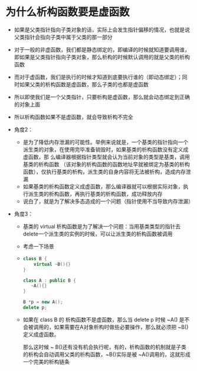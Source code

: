 # 为什么析构函数要是虚函数

- 如果是父类指针指向子类对象的话，实际上会发生指针偏移的情况，也就是说父类指针会指向子类中属于父类的那一部分

- 对于一般的非虚函数，我们都是静态绑定的，即编译的时候就知道要调用谁，即如果是父类指针指向子类对象，那么析构的时候默认调用的就是父类的析构函数

- 而对于虚函数，我们是执行的时候才知道到底要执行谁的（即动态绑定）；同时如果父类的析构函数是虚函数，那么子类的也都是虚函数

- 所以即使我们是一个父类指针，只要析构是虚函数，那么就会动态绑定到正确的对象上面

- 所以析构函数如果不是虚函数，就会导致析构不完全

- 角度2：

  - 是为了降低内存泄漏的可能性。举例来说就是，⼀个基类的指针指向⼀个派⽣类的对象，在使⽤完毕准备销毁时，如果基类的析构函数没有定义成虚函数，那 么编译器根据指针类型就会认为当前对象的类型是基类，调⽤基类的析构函数 （该对象的析构函数的函数地址早就被绑定为基类的析构函数），仅执⾏基类的析构，派⽣类的⾃身内容将⽆法被析构，造成内存泄漏
  - 如果基类的析构函数定义成虚函数，那么编译器就可以根据实际对象，执⾏派⽣类的析构函数，再执⾏基类的析构函数，成功释放内存
  - 说白了，就是为了解决多态造成的一个问题（指针使用不当导致内存泄漏）

- 角度3：

  - 基类的 virtual 析构函数是为了解决一个问题：当用基类类型的指针去delete一个派生类的实例的时候，可以让派生类的析构函数被调用

  - 考虑一下场景

  - ```cpp
    class B {
        virtual ~B(){}
    }
    
    class A : public B {
       ~A(){}
    }
    
    B *p = new A();
    delete p;
    ```

  - 如果在 class B 的 析构函数不是虚函数，那么当 delete p 时候 ~A() 是不会被调用的，如果需要在A对象析构时做些必要操作，那么就必须把 ~B()定义成虚函数。

    那么这时候  ~ B()还有没有机会执行呢，有的，析构函数的机制就是子类的析构会自动调用父类的析构函数，~B()实际是被 ~A()调用的，这就形成一个完美的析构链条

